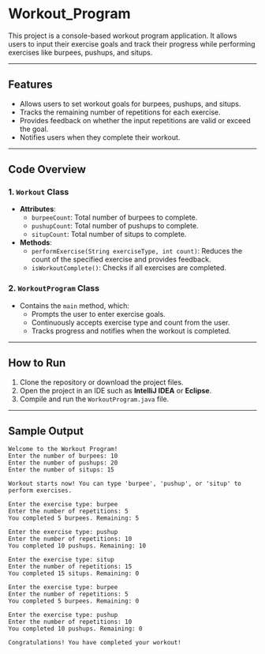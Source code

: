 # Workout_Program

This project is a console-based workout program application. It allows users to input their exercise goals and track their progress while performing exercises like burpees, pushups, and situps.

---

## Features
- Allows users to set workout goals for burpees, pushups, and situps.
- Tracks the remaining number of repetitions for each exercise.
- Provides feedback on whether the input repetitions are valid or exceed the goal.
- Notifies users when they complete their workout.

---

## Code Overview

### 1. `Workout` Class
- **Attributes**:
  - `burpeeCount`: Total number of burpees to complete.
  - `pushupCount`: Total number of pushups to complete.
  - `situpCount`: Total number of situps to complete.
- **Methods**:
  - `performExercise(String exerciseType, int count)`: Reduces the count of the specified exercise and provides feedback.
  - `isWorkoutComplete()`: Checks if all exercises are completed.

### 2. `WorkoutProgram` Class
- Contains the `main` method, which:
  - Prompts the user to enter exercise goals.
  - Continuously accepts exercise type and count from the user.
  - Tracks progress and notifies when the workout is completed.

---

## How to Run

1. Clone the repository or download the project files.
2. Open the project in an IDE such as **IntelliJ IDEA** or **Eclipse**.
3. Compile and run the `WorkoutProgram.java` file.

---

## Sample Output

```plaintext
Welcome to the Workout Program!
Enter the number of burpees: 10
Enter the number of pushups: 20
Enter the number of situps: 15

Workout starts now! You can type 'burpee', 'pushup', or 'situp' to perform exercises.

Enter the exercise type: burpee
Enter the number of repetitions: 5
You completed 5 burpees. Remaining: 5

Enter the exercise type: pushup
Enter the number of repetitions: 10
You completed 10 pushups. Remaining: 10

Enter the exercise type: situp
Enter the number of repetitions: 15
You completed 15 situps. Remaining: 0

Enter the exercise type: burpee
Enter the number of repetitions: 5
You completed 5 burpees. Remaining: 0

Enter the exercise type: pushup
Enter the number of repetitions: 10
You completed 10 pushups. Remaining: 0

Congratulations! You have completed your workout!
